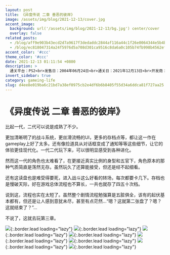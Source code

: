 ```yaml
---
layout: post
title: 《异度传说 二章 善恶的彼岸》
image: /assets/img/blog/2021-12-13/cover.jpg
accent_image: 
  background: url('/assets/img/blog/2021-12-13/bg.jpg') center/cover
  overlay: false
related_posts:
  - /blog/aff9e903b43ecd2d7a9617f3dedaddc2844af116a44c1f26e0064344e5b4beb6/
  - /blog/ec818047314a24f5976d5a708d301ca9516c8da6a0c105b74fb998b4562efbda/
accent_color: '#ccc'
theme_color: '#ccc'
date: 2021-12-13 01:11:54 +0800
description: >
  通关平台：PS2<br>发售日：2004年06月24日<br>通关日：2021年12月13日<br>开发商：Monolith Soft<br>发行商：南梦宫<br>个人评分：79
invert_sidebar: true
category: gameing-life
slug: d4ee8e019ba6c21bd7a38ef0975cb2e4df6b6b8405f55d34a6ddca81f727aa25
---
```


# 《异度传说 二章 善恶的彼岸》

比起一代，二代可以说是成熟了不少。

更加清晰明了的战斗系统，更丝滑流畅的UI，更多的存档点等，都让这一作在gameplay上好了太多。还有像捡道具从对话框变成了通知等等这些细节，让它的体验更佳现代化。一代二代玩下来，可以很明显感受到各种进化。

然而这一代的角色也太难看了，在更接近真实比例的身型和五官下，角色原本的那种气质简直是荡然无存。虽然玩久了还算能接受，但还是经不起细看。

还有这读盘也是难受得要死，进入战斗这么好看的转场，每次都要卡几下。存档也是慢破天际，好在游戏总体流程也不算长，一共也就存了四五十次档。

说到这，流程也实在太短了。虽然整个剧情流程勉强算是五脏俱全，该有的起伏基本都有，但还是让人感到意犹未尽，甚至有点茫然...“嗯？这就第二张盘了？嗯？这就结束了？”...

不说了，这就去玩第三章。

![](/assets/img/blog/2021-12-13/1.jpg){:.border.lead loading="lazy"}
![](/assets/img/blog/2021-12-13/2.jpg){:.border.lead loading="lazy"}
![](/assets/img/blog/2021-12-13/3.jpg){:.border.lead loading="lazy"}
![](/assets/img/blog/2021-12-13/4.jpg){:.border.lead loading="lazy"}
![](/assets/img/blog/2021-12-13/5.jpg){:.border.lead loading="lazy"}
![](/assets/img/blog/2021-12-13/6.jpg){:.border.lead loading="lazy"}
![](/assets/img/blog/2021-12-13/7.jpg){:.border.lead loading="lazy"}
![](/assets/img/blog/2021-12-13/8.jpg){:.border.lead loading="lazy"}

